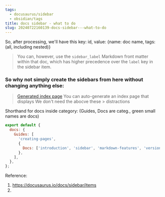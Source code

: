 ```yaml
---
tags:
  - docusaurus/sidebar
  - obsidian/tags
title: docs sidebar - what to do
slug: 20240722160139-docs-sidebar---what-to-do
---
```


So, after processing, we'll have this  key: id, value: {name: doc name, tags: (all, including nested)}

>You can, however, use the `sidebar_label` Markdown front matter within that doc, which has higher precedence over the `label` key in the sidebar item.

### So why not simply create the sidebars from here without changing anything else:

>[Generated index page​](https://docusaurus.io/docs/sidebar/items#generated-index-page "Direct link to Generated index page")
You can auto-generate an index page that displays
We don't need the abocve these > distractions

Shorthand for docs inside category: (Guides, Docs are categ., green small names are docs)
```js
export default {
  docs: {
    Guides: [
      'creating-pages',
      {
        Docs: ['introduction', 'sidebar', 'markdown-features', 'versioning'],
      },
    ],
  },
};
```


Reference:
1. https://docusaurus.io/docs/sidebar/items
2. 
